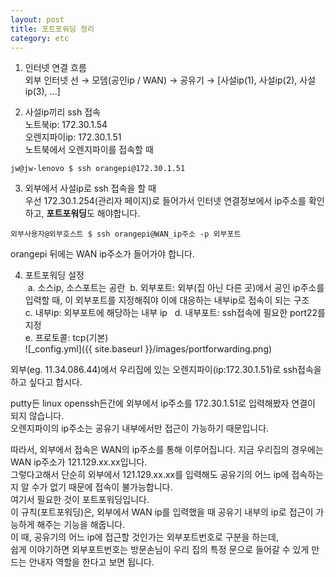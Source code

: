 ```yaml
---
layout: post
title: 포트포워딩 정리
category: etc
---
```


1. 인터넷 연결 흐름  
외부 인터넷 선 &rarr; 모뎀(공인ip / WAN) &rarr; 공유기 &rarr; [사설ip(1), 사설ip(2), 사설ip(3), ...]  

2. 사설ip끼리 ssh 접속  
노트북ip: 172.30.1.54  
오렌지파이ip: 172.30.1.51  
노트북에서 오렌지파이를 접속할 때  
```
jw@jw-lenovo $ ssh orangepi@172.30.1.51
```  


3. 외부에서 사설ip로 ssh 접속을 할 때  
우선 172.30.1.254(관리자 페이지)로 들어가서 인터넷 연결정보에서 ip주소를 확인하고, **포트포워딩**도 해야합니다.  
```
외부사용자@외부호스트 $ ssh orangepi@WAN_ip주소 -p 외부포트
```  
orangepi 뒤에는 WAN ip주소가 들어가야 합니다.  

4. 포트포워딩 설정  
  a. 소스ip, 소스포트는 공란  
  b. 외부포트: 외부(집 아닌 다른 곳)에서 공인 ip주소를 입력할 때, 이 외부포트를 지정해줘야 이에 대응하는 내부ip로 접속이 되는 구조  
  c. 내부ip: 외부포트에 해당하는 내부 ip  
  d. 내부포트: ssh접속에 필요한 port22를 지정  
  e. 프로토콜: tcp(기본)  
  ![_config.yml]({{ site.baseurl }}/images/portforwarding.png)  

외부(eg. 11.34.086.44)에서 우리집에 있는 오렌지파이(ip:172.30.1.51)로 ssh접속을 하고 싶다고 합시다.  
  
putty든 linux openssh든간에 외부에서 ip주소를 172.30.1.51로 입력해봤자 연결이 되지 않습니다.  
오렌지파이의 ip주소는 공유기 내부에서만 접근이 가능하기 때문입니다.  
  
따라서, 외부에서 접속은 WAN의 ip주소를 통해 이루어집니다. 지금 우리집의 경우에는 WAN ip주소가 121.129.xx.xx입니다.  
그렇다고해서 단순히 외부에서 121.129.xx.xx를 입력해도 공유기의 어느 ip에 접속하는지 알 수가 없기 때문에 접속이 불가능합니다.  
여기서 필요한 것이 포트포워딩입니다.  
이 규칙(포트포워딩)은, 외부에서 WAN ip를 입력했을 때 공유기 내부의 ip로 접근이 가능하게 해주는 기능을 해줍니다.  
이 때, 공유기의 어느 ip에 접근할 것인가는 외부포트번호로 구분을 하는데,  
쉽게 이야기하면 외부포트번호는 방문손님이 우리 집의 특정 문으로 들어갈 수 있게 만드는 안내자 역할을 한다고 보면 됩니다.  
